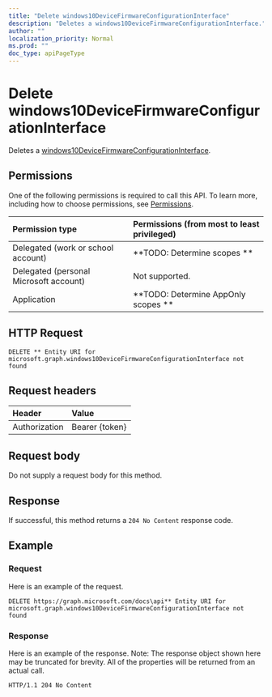 ```yaml
---
title: "Delete windows10DeviceFirmwareConfigurationInterface"
description: "Deletes a windows10DeviceFirmwareConfigurationInterface."
author: ""
localization_priority: Normal
ms.prod: ""
doc_type: apiPageType
---
```


# Delete windows10DeviceFirmwareConfigurationInterface

Deletes a [windows10DeviceFirmwareConfigurationInterface](../resources/windows10devicefirmwareconfigurationinterface.md).

## Permissions
One of the following permissions is required to call this API. To learn more, including how to choose permissions, see [Permissions](/concepts/permissions-reference.md).

|Permission type|Permissions (from most to least privileged)|
|:---|:---|
|Delegated (work or school account)|**TODO: Determine scopes **|
|Delegated (personal Microsoft account)|Not supported.|
|Application|**TODO: Determine AppOnly scopes **|

## HTTP Request
<!-- {
  "blockType": "ignored"
}
-->
``` http
DELETE ** Entity URI for microsoft.graph.windows10DeviceFirmwareConfigurationInterface not found
```

## Request headers
|Header|Value|
|:---|:---|
|Authorization|Bearer {token}|

## Request body
Do not supply a request body for this method.

## Response
If successful, this method returns a `204 No Content` response code.

## Example

### Request
Here is an example of the request.
<!-- {
  "blockType": "request",
  "name": "delete_windows10devicefirmwareconfigurationinterface"
}
-->
``` http
DELETE https://graph.microsoft.com/docs\api** Entity URI for microsoft.graph.windows10DeviceFirmwareConfigurationInterface not found
```

### Response
Here is an example of the response. Note: The response object shown here may be truncated for brevity. All of the properties will be returned from an actual call.
<!-- {
  "blockType": "response",
  "truncated": true
}
-->
``` http
HTTP/1.1 204 No Content
```

